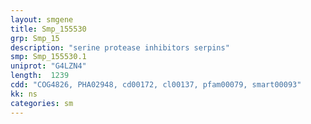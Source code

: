 ```yaml
---
layout: smgene
title: Smp_155530
grp: Smp_15
description: "serine protease inhibitors serpins"
smp: Smp_155530.1
uniprot: "G4LZN4"
length:  1239
cdd: "COG4826, PHA02948, cd00172, cl00137, pfam00079, smart00093"
kk: ns
categories: sm
---
```


